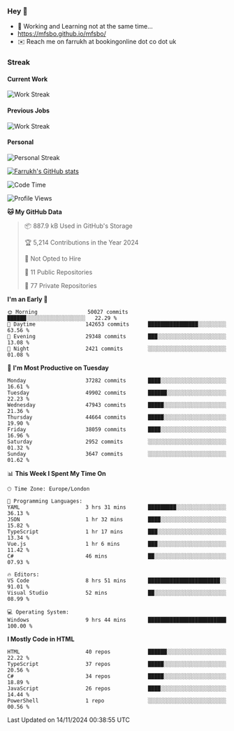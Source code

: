 ### Hey 👋

- 🏃 Working and Learning not at the same time...
- https://mfsbo.github.io/mfsbo/
- ✉️ Reach me on farrukh at bookingonline dot co dot uk

### Streak
#### Current Work
![Work Streak](https://streak-stats.demolab.com/?user=mfsbo)
#### Previous Jobs
![Work Streak](https://streak-stats.demolab.com/?user=farrukhcw)
#### Personal
![Personal Streak](https://streak-stats.demolab.com/?user=farrukhsubhani)

[![Farrukh's GitHub stats](https://github-readme-stats.vercel.app/api?username=mfsbo&hide=stars&count_private=true)](https://github.com/mfsbo/)

<!--START_SECTION:waka-->
![Code Time](http://img.shields.io/badge/Code%20Time-878%20hrs%2024%20mins-blue)

![Profile Views](http://img.shields.io/badge/Profile%20Views-0-blue)

**🐱 My GitHub Data** 

> 📦 887.9 kB Used in GitHub's Storage 
 > 
> 🏆 5,214 Contributions in the Year 2024
 > 
> 🚫 Not Opted to Hire
 > 
> 📜 11 Public Repositories 
 > 
> 🔑 77 Private Repositories 
 > 
**I'm an Early 🐤** 

```text
🌞 Morning                50027 commits       ██████░░░░░░░░░░░░░░░░░░░   22.29 % 
🌆 Daytime                142653 commits      ████████████████░░░░░░░░░   63.56 % 
🌃 Evening                29348 commits       ███░░░░░░░░░░░░░░░░░░░░░░   13.08 % 
🌙 Night                  2421 commits        ░░░░░░░░░░░░░░░░░░░░░░░░░   01.08 % 
```
📅 **I'm Most Productive on Tuesday** 

```text
Monday                   37282 commits       ████░░░░░░░░░░░░░░░░░░░░░   16.61 % 
Tuesday                  49902 commits       ██████░░░░░░░░░░░░░░░░░░░   22.23 % 
Wednesday                47943 commits       █████░░░░░░░░░░░░░░░░░░░░   21.36 % 
Thursday                 44664 commits       █████░░░░░░░░░░░░░░░░░░░░   19.90 % 
Friday                   38059 commits       ████░░░░░░░░░░░░░░░░░░░░░   16.96 % 
Saturday                 2952 commits        ░░░░░░░░░░░░░░░░░░░░░░░░░   01.32 % 
Sunday                   3647 commits        ░░░░░░░░░░░░░░░░░░░░░░░░░   01.62 % 
```


📊 **This Week I Spent My Time On** 

```text
🕑︎ Time Zone: Europe/London

💬 Programming Languages: 
YAML                     3 hrs 31 mins       █████████░░░░░░░░░░░░░░░░   36.13 % 
JSON                     1 hr 32 mins        ████░░░░░░░░░░░░░░░░░░░░░   15.82 % 
TypeScript               1 hr 17 mins        ███░░░░░░░░░░░░░░░░░░░░░░   13.34 % 
Vue.js                   1 hr 6 mins         ███░░░░░░░░░░░░░░░░░░░░░░   11.42 % 
C#                       46 mins             ██░░░░░░░░░░░░░░░░░░░░░░░   07.93 % 

🔥 Editors: 
VS Code                  8 hrs 51 mins       ███████████████████████░░   91.01 % 
Visual Studio            52 mins             ██░░░░░░░░░░░░░░░░░░░░░░░   08.99 % 

💻 Operating System: 
Windows                  9 hrs 44 mins       █████████████████████████   100.00 % 
```

**I Mostly Code in HTML** 

```text
HTML                     40 repos            ██████░░░░░░░░░░░░░░░░░░░   22.22 % 
TypeScript               37 repos            █████░░░░░░░░░░░░░░░░░░░░   20.56 % 
C#                       34 repos            █████░░░░░░░░░░░░░░░░░░░░   18.89 % 
JavaScript               26 repos            ████░░░░░░░░░░░░░░░░░░░░░   14.44 % 
PowerShell               1 repo              ░░░░░░░░░░░░░░░░░░░░░░░░░   00.56 % 
```




 Last Updated on 14/11/2024 00:38:55 UTC
<!--END_SECTION:waka-->
<!--
**mfsbo/mfsbo** is a ✨ _special_ ✨ repository because its `README.md` (this file) appears on your GitHub profile.

Here are some ideas to get you started:

- 🔭 I’m currently working on ...
- 🌱 I’m currently learning ...
- 👯 I’m looking to collaborate on ...
- 🤔 I’m looking for help with ...
- 💬 Ask me about ...
- 📫 How to reach me: ...
- 😄 Pronouns: ...
- ⚡ Fun fact: ...
-->
